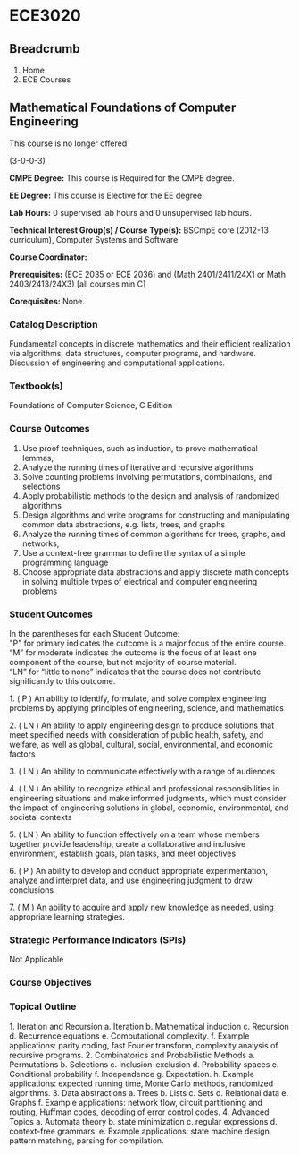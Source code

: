 #  ECE3020

## Breadcrumb

  1. Home
  2. ECE Courses

## Mathematical Foundations of Computer Engineering

This course is no longer offered

(3-0-0-3)

**CMPE Degree:** This course is Required for the CMPE degree.

**EE Degree:** This course is Elective for the EE degree.

**Lab Hours:** 0 supervised lab hours and 0 unsupervised lab hours.

**Technical Interest Group(s) / Course Type(s):** BSCmpE core (2012-13
curriculum), Computer Systems and Software

**Course Coordinator:**

**Prerequisites:** (ECE 2035 or ECE 2036) and (Math 2401/2411/24X1 or Math
2403/2413/24X3) [all courses min C]

**Corequisites:** None.

### Catalog Description

Fundamental concepts in discrete mathematics and their efficient realization
via algorithms, data structures, computer programs, and hardware. Discussion
of engineering and computational applications.

### Textbook(s)

Foundations of Computer Science, C Edition

### Course Outcomes

  1. Use proof techniques, such as induction, to prove mathematical lemmas,
  2. Analyze the running times of iterative and recursive algorithms
  3. Solve counting problems involving permutations, combinations, and selections
  4. Apply probabilistic methods to the design and analysis of randomized algorithms
  5. Design algorithms and write programs for constructing and manipulating common data abstractions, e.g. lists, trees, and graphs
  6. Analyze the running times of common algorithms for trees, graphs, and networks,
  7. Use a context-free grammar to define the syntax of a simple programming language
  8. Choose appropriate data abstractions and apply discrete math concepts in solving multiple types of electrical and computer engineering problems

### Student Outcomes

In the parentheses for each Student Outcome:  
"P" for primary indicates the outcome is a major focus of the entire course.  
“M” for moderate indicates the outcome is the focus of at least one component
of the course, but not majority of course material.  
“LN” for “little to none” indicates that the course does not contribute
significantly to this outcome.

1\. ( P ) An ability to identify, formulate, and solve complex engineering
problems by applying principles of engineering, science, and mathematics

2\. ( LN ) An ability to apply engineering design to produce solutions that
meet specified needs with consideration of public health, safety, and welfare,
as well as global, cultural, social, environmental, and economic factors

3\. ( LN ) An ability to communicate effectively with a range of audiences

4\. ( LN ) An ability to recognize ethical and professional responsibilities
in engineering situations and make informed judgments, which must consider the
impact of engineering solutions in global, economic, environmental, and
societal contexts

5\. ( LN ) An ability to function effectively on a team whose members together
provide leadership, create a collaborative and inclusive environment,
establish goals, plan tasks, and meet objectives

6\. ( P ) An ability to develop and conduct appropriate experimentation,
analyze and interpret data, and use engineering judgment to draw conclusions

7\. ( M ) An ability to acquire and apply new knowledge as needed, using
appropriate learning strategies.

### Strategic Performance Indicators (SPIs)

Not Applicable

### Course Objectives

### Topical Outline

1\. Iteration and Recursion a. Iteration b. Mathematical induction c.
Recursion d. Recurrence equations e. Computational complexity. f. Example
applications: parity coding, fast Fourier transform, complexity analysis of
recursive programs. 2. Combinatorics and Probabilistic Methods a. Permutations
b. Selections c. Inclusion-exclusion d. Probability spaces e. Conditional
probability f. Independence g. Expectation. h. Example applications: expected
running time, Monte Carlo methods, randomized algorithms. 3. Data abstractions
a. Trees b. Lists c. Sets d. Relational data e. Graphs f. Example
applications: network flow, circuit partitioning and routing, Huffman codes,
decoding of error control codes. 4. Advanced Topics a. Automata theory b.
state minimization c. regular expressions d. context-free grammars. e. Example
applications: state machine design, pattern matching, parsing for compilation.

